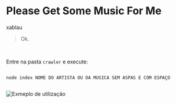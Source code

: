 # Please Get Some Music For Me
xablau


> Ok.

<br>

Entre na pasta `crawler` e execute:


```

node index NOME DO ARTISTA OU DA MUSICA SEM ASPAS E COM ESPAÇO


```

![Exmeplo de utilização](http://i.imgur.com/QZrVK9D.png)
